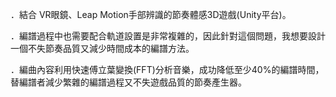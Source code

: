 ．結合 VR眼鏡、Leap Motion手部辨識的節奏體感3D遊戲(Unity平台)。

．編譜過程中也需要配合軌道設置是非常複雜的，因此針對這個問題，我想要設計一個不失節奏品質又減少時間成本的編譜方法。

．編曲內容利用快速傅立葉變換(FFT)分析音樂，成功降低至少40%的編譜時間，替編譜者減少繁雜的編譜過程又不失遊戲品質的節奏產生器。

